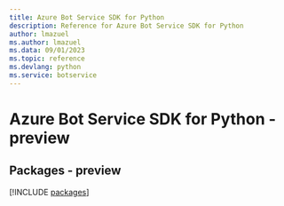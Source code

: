```yaml
---
title: Azure Bot Service SDK for Python
description: Reference for Azure Bot Service SDK for Python
author: lmazuel
ms.author: lmazuel
ms.data: 09/01/2023
ms.topic: reference
ms.devlang: python
ms.service: botservice
---
```

# Azure Bot Service SDK for Python - preview
## Packages - preview
[!INCLUDE [packages](bot-service-index.md)]